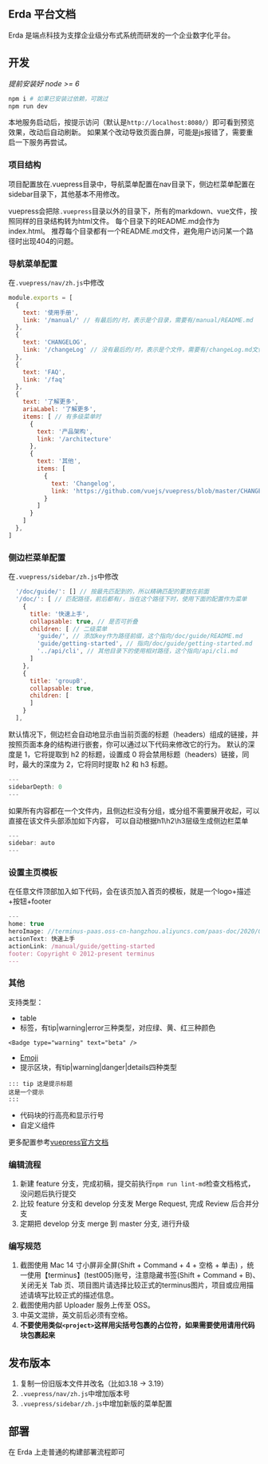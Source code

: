 ## Erda 平台文档
Erda 是端点科技为支撑企业级分布式系统而研发的一个企业数字化平台。


## 开发
*提前安装好 node >= 6*

```bash
npm i # 如果已安装过依赖，可跳过
npm run dev
```
本地服务启动后，按提示访问（默认是`http://localhost:8080/`）即可看到预览效果，改动后自动刷新。
如果某个改动导致页面白屏，可能是js报错了，需要重启一下服务再尝试。

### 项目结构
项目配置放在.vuepress目录中，导航菜单配置在nav目录下，侧边栏菜单配置在sidebar目录下，其他基本不用修改。

vuepress会把除`.vuepress`目录以外的目录下，所有的markdown、vue文件，按照同样的目录结构转为html文件。
每个目录下的README.md会作为index.html。
推荐每个目录都有一个README.md文件，避免用户访问某一个路径时出现404的问题。

### 导航菜单配置
在`.vuepress/nav/zh.js`中修改
```js
module.exports = [
  {
    text: '使用手册',
    link: '/manual/' // 有最后的/时，表示是个目录，需要有/manual/README.md
  },
  {
    text: 'CHANGELOG',
    link: '/changeLog' // 没有最后的/时，表示是个文件，需要有/changeLog.md文件
  },
  {
    text: 'FAQ',
    link: '/faq'
  },
  {
    text: '了解更多',
    ariaLabel: '了解更多',
    items: [ // 有多级菜单时
      {
        text: '产品架构',
        link: '/architecture'
      },
      {
        text: '其他',
        items: [
          {
            text: 'Changelog',
            link: 'https://github.com/vuejs/vuepress/blob/master/CHANGELOG.md'
          }
        ]
      }
    ]
  },
]
```

### 侧边栏菜单配置
在`.vuepress/sidebar/zh.js`中修改
```js
  '/doc/guide/': [] // 按最先匹配到的，所以精确匹配的要放在前面
  '/doc/': [ // 匹配路径，前后都有/，当在这个路径下时，使用下面的配置作为菜单
    {
      title: '快速上手',
      collapsable: true, // 是否可折叠
      children: [ // 二级菜单
        'guide/', // 添加key作为路径前缀，这个指向/doc/guide/README.md
        'guide/getting-started', // 指向/doc/guide/getting-started.md
        '../api/cli', // 其他目录下的使用相对路径，这个指向/api/cli.md
      ]
    },
    {
      title: 'groupB',
      collapsable: true,
      children: [
      ]
    }
  ],
```

默认情况下，侧边栏会自动地显示由当前页面的标题（headers）组成的链接，并按照页面本身的结构进行嵌套，你可以通过以下代码来修改它的行为。
默认的深度是 1，它将提取到 h2 的标题，设置成 0 将会禁用标题（headers）链接，同时，最大的深度为 2，它将同时提取 h2 和 h3 标题。
```js
---
sidebarDepth: 0
---
```

如果所有内容都在一个文件内，且侧边栏没有分组，或分组不需要展开收起，可以直接在该文件头部添加如下内容，
可以自动根据h1\h2\h3层级生成侧边栏菜单
```js
---
sidebar: auto
---
```

### 设置主页模板
在任意文件顶部加入如下代码，会在该页加入首页的模板，就是一个logo+描述+按钮+footer
```js
---
home: true
heroImage: //terminus-paas.oss-cn-hangzhou.aliyuncs.com/paas-doc/2020/06/09/0b9da3f2-8aa6-4a5f-b649-96f09d874c25.png
actionText: 快速上手
actionLink: /manual/guide/getting-started
footer: Copyright © 2012-present terminus
---
```

### 其他
支持类型：
* table
* 标签，有tip|warning|error三种类型，对应绿、黄、红三种颜色
```
<Badge type="warning" text="beta" />
```
* [Emoji](https://github.com/markdown-it/markdown-it-emoji/blob/master/lib/data/full.json)
* 提示区块，有tip|warning|danger|details四种类型
```text
::: tip 这是提示标题
这是一个提示
:::
```

* 代码块的行高亮和显示行号
* 自定义组件


更多配置参考[vuepress官方文档](https://vuepress.vuejs.org/)


### 编辑流程
1. 新建 feature 分支，完成初稿，提交前执行`npm run lint-md`检查文档格式，没问题后执行提交
2. 比较 feature 分支和 develop 分支发 Merge Request, 完成 Review 后合并分支
3. 定期把 develop 分支 merge 到 master 分支, 进行升级

### 编写规范
1. 截图使用 Mac 14 寸小屏非全屏(Shift + Command + 4 + 空格 + 单击) ，统一使用【terminus】(test005)账号，注意隐藏书签(Shift + Command + B)、关闭无关 Tab 页、项目图片请选择比较正式的terminus图片，项目或应用描述请填写比较正式的描述信息。
2. 截图使用内部 Uploader 服务上传至 OSS。
3. 中英文混排，英文前后必须有空格。
4. **不要使用类似`<project>`这样用尖括号包裹的占位符，如果需要使用请用代码块包裹起来**

## 发布版本
1. 复制一份旧版本文件并改名（比如3.18 -> 3.19）
2. `.vuepress/nav/zh.js`中增加版本号
3. `.vuepress/sidebar/zh.js`中增加新版的菜单配置


## 部署
在 Erda 上走普通的构建部署流程即可
